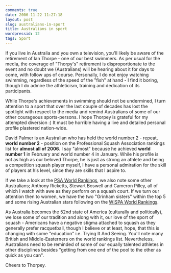 ```yaml
---
comments: true
date: 2006-11-22 11:27:18
layout: post
slug: australians-in-sport
title: Australians in sport
wordpressid: 12
tags: Sport
---
```


If you live in Australia and you own a television, you'll likely be aware of the retirement of Ian Thorpe - one of our best swimmers. As per usual for the media, the coverage of "Thorpy's" retirement is disproportionate to the event and no doubt we (Australians) will be hearing about it for days to come, with follow ups of course. Personally, I do not enjoy watching swimming, regardless of the speed of the "fish" at hand - I find it boring, though I do admire the athleticism, training and dedication of its participants.

While Thorpe's achievements in swimming should not be undermined, I turn attention to a sport that over the last couple of decades has lost the spotlight with respect to the media and remind Australians of some of our other courageous sports-persons. I hope Thorpey is grateful for my attempted diversion :) It must be horrible having a live and detailed personal profile plastered nation-wide.

David Palmer is an Australian who has held the world number 2 - repeat, **world number 2** - position on the Professional Squash Association rankings list for **almost all of 2006**. I say "almost" because he achieved **world number 1** in February and world number 4 in January. While his profile is not as high as our beloved Thorpe, he is just as strong an athlete and being a competition squash player myself, I have a personal admiration for the skill of players at his level, since they are skills that I aspire to.

If we take a look at the [PSA World Rankings](http://www.psa-squash.com/entry/ranking.php), we also note some other Australians; Anthony Ricketts, Stewart Boswell and Cameron Pilley, all of which I watch with awe as they perform on a squash court. If we turn our attention then to women, we have the two "Grinham sisters" within the top 5 and some rising Australian stars following on the [WISPA World Rankings](http://www.wispa.net/view_rankings.asp).

As Australia becomes the 52nd state of America (culturally and politically), we lose some of our tradition and along with it, our love of the sport of squash - Americans have a negative stigma attached to squash as they generally prefer racquetball, though I believe or at least, hope, that this is changing with some "education" i.e. Trying It And Seeing. You'll note many British and Middle-Easterners on the world rankings list. Nevertheless, Australians need to be reminded of some of our equally talented athletes in other disciplines besides "getting from one end of the pool to the other as quick as you can".

Cheers to Thorpey.
